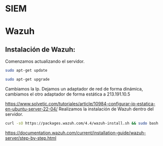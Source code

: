 # SIEM

# Wazuh
## Instalación de Wazuh:
Comenzamos actualizando el servidor.
```bash
sudo apt-get update
```
```bash
sudo apt-get upgrade
```
Cambiamos la Ip. Dejamos un adaptador de red de forma dinámica, cambiamos el otro adaptador de forma estática a 213.191.10.5

https://www.solvetic.com/tutoriales/article/10984-configurar-ip-estatica-en-ubuntu-server-22-04/
Realizamos la instalación de Wazuh dentro del servidor.
```bash
curl -sO https://packages.wazuh.com/4.4/wazuh-install.sh && sudo bash ./wazuh-install.sh -a
```




https://documentation.wazuh.com/current/installation-guide/wazuh-server/step-by-step.html